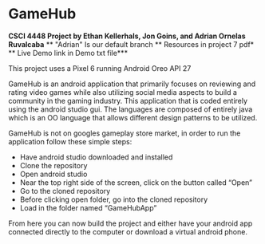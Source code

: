 # GameHub

**CSCI 4448 Project by Ethan Kellerhals, Jon Goins, and Adrian Ornelas Ruvalcaba**
** "Adrian" Is our default branch **
Resources in project 7 pdf* ** Live Demo link in Demo txt file***

This project uses a Pixel 6 running Android Oreo API 27

GameHub is an android application that primarily focuses on reviewing and rating video games while also utilizing social media aspects to build a community in the gaming industry. This application that is coded entirely using the android studio gui. The languages are composed of entirely java which is an OO language that allows different design patterns to be utilized. 

GameHub is not on googles gameplay store market, in order to run the application follow these simple steps:
* Have android studio downloaded and installed
* Clone the repository 
* Open android studio
* Near the top right side of the screen, click on the button called “Open” 
* Go to the cloned repository
* Before clicking open folder, go into the cloned repository 
* Load in the folder named “GameHubApp”

From here you can now build the project and either have your android app connected directly to the computer or download a virtual android phone. 
